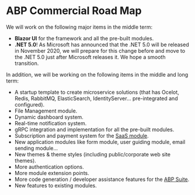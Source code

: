 # ABP Commercial Road Map

We will work on the following major items in the middle term:

* **Blazor UI** for the framework and all the pre-built modules.
* **.NET 5.0**! As Microsoft has announced that the .NET 5.0 will be released in November 2020, we will prepare for this change before and move to the .NET 5.0 just after Microsoft releases it. We hope a smooth transition.

In addition, we will be working on the following items in the middle and long term:

* A startup template to create microservice solutions (that has Ocelot, Redis, RabbitMQ, ElasticSearch, IdentityServer... pre-integrated and configured).
* File Management module.
* Dynamic dashboard system.
* Real-time notification system.
* gRPC integration and implementation for all the pre-built modules.
* Subscription and payment system for the [SaaS module](https://commercial.abp.io/modules/Volo.Saas).
* New application modules like form module, user guiding module, email sending module...
* New themes & theme styles (including public/corporate web site themes).
* More authentication options.
* More module extension points.
* More code generation / developer assistance features for the [ABP Suite](https://commercial.abp.io/tools/suite).
* New features to existing modules.

